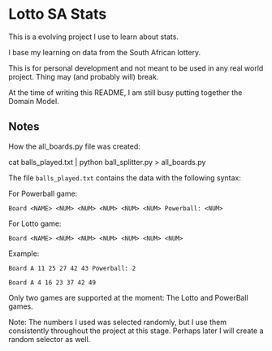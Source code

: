 # Lotto SA Stats

This is a evolving project I use to learn about stats.

I base my learning on data from the South African lottery.

This is for personal development and not meant to be used in any real world project. Thing may (and probably will) break.

At the time of writing this README, I am still busy putting together the Domain Model.

## Notes

How the all_boards.py file was created:

  cat balls_played.txt | python ball_splitter.py > all_boards.py

The file `balls_played.txt` contains the data with the following syntax:

For Powerball game:

    Board <NAME> <NUM> <NUM> <NUM> <NUM> <NUM> Powerball: <NUM>

For Lotto game:

    Board <NAME> <NUM> <NUM> <NUM> <NUM> <NUM> <NUM>

Example:

    Board A 11 25 27 42 43 Powerball: 2  

    Board A 4 16 23 37 42 49


Only two games are supported at the moment: The Lotto and PowerBall games.

Note: The numbers I used was selected randomly, but I use them consistently throughout the project at this stage. Perhaps later I will create a random selector as well. 
